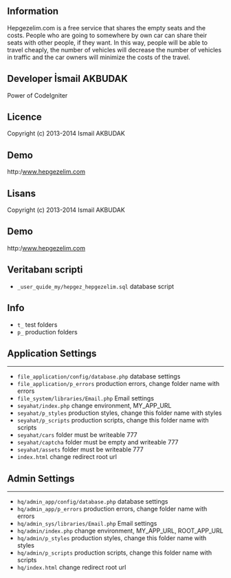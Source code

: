 ## Information
 Hepgezelim.com is a free service that shares the empty seats and  the costs. People who are going to somewhere by own car can share their seats with other people, if they want. In this way, people will be able to travel cheaply, the number of vehicles  will decrease the number of vehicles in traffic and the car owners will minimize the costs of the travel. 
 
## Developer İsmail AKBUDAK
Power of CodeIgniter

## Licence
Copyright (c) 2013-2014 Ismail AKBUDAK
 
## Demo
http:/www.hepgezelim.com

## Lisans
Copyright (c) 2013-2014 Ismail AKBUDAK

## Demo
http:/www.hepgezelim.com

## Veritabanı scripti
+ `_user_quide_my/hepgez_hepgezelim.sql` database script

## Info
+ `t_`  test folders
+ `p_`   production folders

## Application Settings
-------------------------------------------------------
+ `file_application/config/database.php`    database settings
+ `file_application/p_errors`               production errors, change folder name with errors
+ `file_system/libraries/Email.php`         Email settings
+ `seyahat/index.php`                       change environment, MY_APP_URL
+ `seyahat/p_styles`                        production styles, change this folder name with styles
+ `seyahat/p_scripts`                       production scripts, change this folder name with scripts
+ `seyahat/cars`                            folder must be writeable 777
+ `seyahat/captcha`                         folder must be empty and writeable 777
+ `seyahat/assets`                          folder must be writeable 777
+ `index.html`                              change redirect root url

## Admin Settings
--------------------------------------------------------
+ `hq/admin_app/config/database.php`      database settings
+ `hq/admin_app/p_errors`                 production errors, change folder name with errors
+ `hq/admin_sys/libraries/Email.php`      Email settings
+ `hq/admin/index.php`                    change environment, MY_APP_URL, ROOT_APP_URL
+ `hq/admin/p_styles`                     production styles, change this folder name with styles
+ `hq/admin/p_scripts`                    production scripts, change this folder name with scripts
+ `hq/index.html`                         change redirect root url

 
